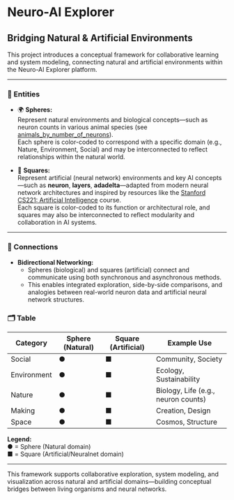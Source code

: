 # Neuro-AI Explorer

## Bridging Natural & Artificial Environments

This project introduces a conceptual framework for collaborative learning and system modeling, connecting natural and artificial environments within the Neuro-AI Explorer platform.

---

### 🧩 Entities

- 🌍 **Spheres:**  
  Represent natural environments and biological concepts—such as neuron counts in various animal species (see [animals_by_number_of_neurons](https://en.wikipedia.org/wiki/List_of_animals_by_number_of_neurons)).  
  Each sphere is color-coded to correspond with a specific domain (e.g., Nature, Environment, Social) and may be interconnected to reflect relationships within the natural world.

- 🤖 **Squares:**  
  Represent artificial (neural network) environments and key AI concepts—such as **neuron**, **layers**, **adadelta**—adapted from modern neural network architectures and inspired by resources like the [Stanford CS221: Artificial Intelligence](https://github.com/afshinea/stanford-cs-221-artificial-intelligence) course.  
  Each square is color-coded to its function or architectural role, and squares may also be interconnected to reflect modularity and collaboration in AI systems.

---

### 🔗 Connections

- **Bidirectional Networking:**  
  - Spheres (biological) and squares (artificial) connect and communicate using both synchronous and asynchronous methods.
  - This enables integrated exploration, side-by-side comparisons, and analogies between real-world neuron data and artificial neural network structures.

### 🗂️ Table

| Category     | Sphere (Natural) | Square (Artificial)   | Example Use                         |
|--------------|------------------|----------------------|-------------------------------------|
| Social       | ●                | ■                    | Community, Society                  |
| Environment  | ●                | ■                    | Ecology, Sustainability             |
| Nature       | ●                | ■                    | Biology, Life (e.g., neuron counts) |
| Making       | ●                | ■                    | Creation, Design                    |
| Space        | ●                | ■                    | Cosmos, Structure                   |

**Legend:**  
● = Sphere (Natural domain)  
■ = Square (Artificial/Neuralnet domain)

---

This framework supports collaborative exploration, system modeling, and visualization across natural and artificial domains—building conceptual bridges between living organisms and neural networks.

